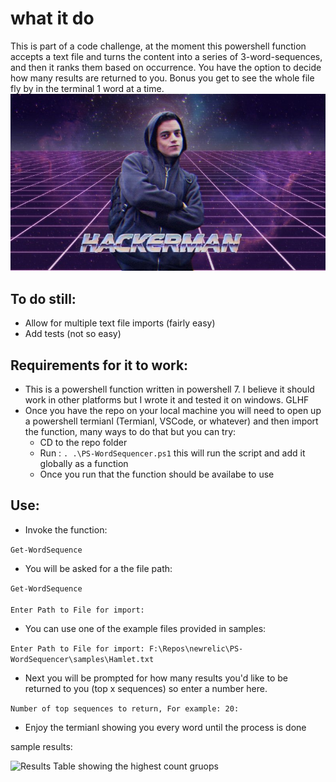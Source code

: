 # what it do
This is part of a code challenge, at the moment this powershell function accepts a text file and turns the content into a series of 3-word-sequences, and then it ranks them based on occurrence. You have the option to decide how many results are returned to you. 
Bonus you get to see the whole file fly by in the terminal 1 word at a time.
![hackerman](./Assets/hackerman.jpg?raw=true "hackerman") 

## To do still:
* Allow for multiple text file imports (fairly easy)
* Add tests (not so easy)


## Requirements for it to work:
* This is a powershell function written in powershell 7. I believe it should work in other platforms but I wrote it and tested it on windows. GLHF
* Once you have the repo on your local machine you will need to open up a powershell termianl (Termianl, VSCode, or whatever) and then import the function, many ways to do that but you can try:
  * CD to the repo folder
  * Run :
   ```. .\PS-WordSequencer.ps1```
   this will run the script and add it globally as a function
  * Once you run that the function should be availabe to use

## Use:
* Invoke the function:

``` Get-WordSequence ```
* You will be asked for a the file path:

<code>Get-WordSequence  
Enter Path to File for import: </code>
* You can use one of the example files provided in samples:  
  
```Enter Path to File for import: F:\Repos\newrelic\PS-WordSequencer\samples\Hamlet.txt```

* Next you will be prompted for how many results you'd like to be returned to you (top x sequences) so enter a number here.

```Number of top sequences to return, For example: 20:```
* Enjoy the termianl showing you every word until the process is done

sample results:

![Results Table showing the highest count gruops](Assets/results.png?raw=true "result table")



  





